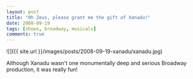 ```yaml
---
layout: post
title: "Oh Zeus, please grant me the gift of Xanadu!"
date: 2008-09-19
tags: [shows, broadway, musicals]
comments: true
---
```

![]({{ site.url }}/images/posts/2008-09-19-xanadu/xanadu.jpg)

Although Xanadu wasn't one monumentally deep and serious Broadway production, it was really fun!
